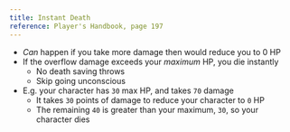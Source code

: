 ```yaml
---
title: Instant Death
reference: Player's Handbook, page 197
---
```


- _Can_ happen if you take more damage then would reduce you to 0 HP
- If the overflow damage exceeds your _maximum_ HP, you die instantly
  - No death saving throws
  - Skip going unconscious
- E.g. your character has `30` max HP, and takes `70` damage
  - It takes `30` points of damage to reduce your character to `0` HP
  - The remaining `40` is greater than your maximum, `30`, so your character dies
